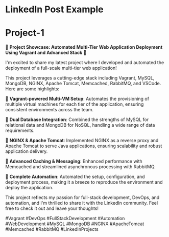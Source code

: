 
<h1>LinkedIn Post Example</h1>

<h1>Project-1</h1>

🚀 **Project Showcase: Automated Multi-Tier Web Application Deployment Using Vagrant and Advanced Stack** 🚀

I'm excited to share my latest project where I developed and automated the deployment of a full-scale multi-tier web application! 

This project leverages a cutting-edge stack including Vagrant, MySQL, MongoDB, NGINX, Apache Tomcat, Memcached, RabbitMQ, and VSCode. Here are some highlights:

🔹 **Vagrant-powered Multi-VM Setup**: Automates the provisioning of multiple virtual machines for each tier of the application, ensuring consistent environments across the team.

🔹 **Dual Database Integration**: Combined the strengths of MySQL for relational data and MongoDB for NoSQL, handling a wide range of data requirements.

🔹 **NGINX & Apache Tomcat**: Implemented NGINX as a reverse proxy and Apache Tomcat to serve Java applications, ensuring scalability and robust application delivery.

🔹 **Advanced Caching & Messaging**: Enhanced performance with Memcached and streamlined asynchronous processing with RabbitMQ.

🔹 **Complete Automation**: Automated the setup, configuration, and deployment process, making it a breeze to reproduce the environment and deploy the application.


This project reflects my passion for full-stack development, DevOps, and automation, and I'm thrilled to share it with the LinkedIn community. Feel free to check it out and leave your thoughts!

#Vagrant #DevOps #FullStackDevelopment #Automation #WebDevelopment #MySQL #MongoDB #NGINX #ApacheTomcat #Memcached #RabbitMQ #LinkedInProjects



